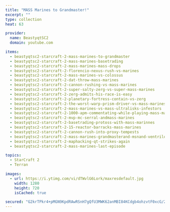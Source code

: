 ```yaml
---
title: "MASS Marines to Grandmaster!"
excerpt: ""
type: collection
heat: 63

provider:
  name: BeastyqtSC2
  domain: youtube.com

items:
  - beastyqtsc2-starcraft-2-mass-marines-to-grandmaster
  - beastyqtsc2-starcraft-2-mass-marines-basetrading
  - beastyqtsc2-starcraft-2-mass-marines-mass-drops
  - beastyqtsc2-starcraft-2-florencio-nexus-rush-vs-marines
  - beastyqtsc2-starcraft-2-mass-marines-vs-colossus
  - beastyqtsc2-starcraft-2-dat-throw-mass-marines
  - beastyqtsc2-starcraft-2-cannon-rushing-vs-mass-marines
  - beastyqtsc2-starcraft-2-super-salty-zerg-vs-super-mass-marines
  - beastyqtsc2-starcraft-2-zerg-admits-his-race-is-easy
  - beastyqtsc2-starcraft-2-planetary-fortress-contain-vs-zerg
  - beastyqtsc2-starcraft-2-the-worst-warp-prism-driver-vs-mass-marines
  - beastyqtsc2-starcraft-2-mass-marines-vs-mass-ultralisks-infestors
  - beastyqtsc2-starcraft-2-1000-apm-commentating-while-playing-mass-marines
  - beastyqtsc2-starcraft-2-mvp-mc-serral-andmass-marines
  - beastyqtsc2-starcraft-2-basetrading-protoss-with-mass-marinnes
  - beastyqtsc2-starcraft-2-15-reactor-barracks-mass-marines
  - beastyqtsc2-starcraft-2-cannon-rush-into-proxy-tempests
  - beastyqtsc2-starcraft-2-mass-marines-grandmasterand-msnand-ventrilo
  - beastyqtsc2-starcraft-2-maphacking-qt-strikes-again
  - beastyqtsc2-starcraft-2-mass-marines-last-episode

topics:
  - StarCraft 2
  - Terran

images:
  - url: https://i.ytimg.com/vi/dTWvlG6Lork/maxresdefault.jpg
    width: 1280
    height: 720
    isCached: true

secured: "G2krTPkr4+pMGN9KpdRAwRSnH7gQfU3MWK62anMBI84KCdgb4ohzvtF0xcG/2kqEdGzDyLj8YbcVhc27wZMWQzLr6eJXWjvFJBoowa8lzJ3T06AuhHbqO2nQUZtomgyFrgw/DGv35jp6POKOH+g6qmo9hl6ZoTnbrxvG/OWNDAHzMzcdYji+SUxima0lXCGBU7RdPQ7f7ZLQa4CgAHMgbNL4iOn6ghofeDLeCinBlRBvxeb/vR+zyilvfnYSkQh+FgOi32U0ZQQYY7oQ+X7648+yObKAmWI36sk/OmHYjBtU/ZF4RFLBt00r9/8SVB1PGilHqS1y6sA8ohcsg7E5RKq+61s/mgL3H0MkIbm5RMM=;CifVdIOg7LCqy8uKA03Bjw=="
---
```


